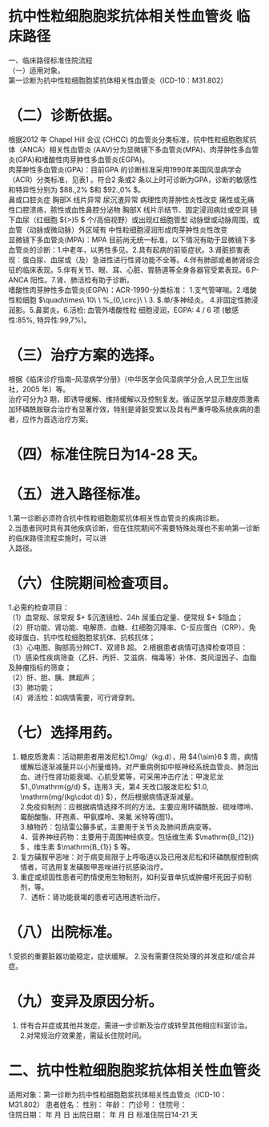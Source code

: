 # 抗中性粒细胞胞浆抗体相关性血管炎 临床路径  
一、临床路径标准住院流程  
（一）适用对象。  
第一诊断为抗中性粒细胞胞浆抗体相关性血管炎（ICD-10：M31.802）  
# （二）诊断依据。  
根据2012 年 Chapel Hill 会议 (CHCC) 的血管炎分类标准，抗中性粒细胞胞浆抗体（ANCA）相关性血管炎 (AAV)分为显微镜下多血管炎(MPA)、肉芽肿性多血管炎(GPA)和嗜酸性肉芽肿性多血管炎(EGPA)。  
肉芽肿性多血管炎(GPA)：目前GPA 的诊断标准采用1990年美国风湿病学会（ACR）分类标准，见表1 。符合2 条或2 条以上时可诊断为GPA，诊断的敏感性和特异性分别为 $88.\,2\% $和 $92.\,0\% $。  
鼻或口腔炎症 胸部X 线片异常  尿沉渣异常  病理性肉芽肿性炎性改变  痛性或无痛性口腔溃疡，脓性或血性鼻腔分泌物  胸部X 线片示结节、固定浸润病灶或空洞 镜下血尿（红细胞 ${>}5 $ 个/高倍视野）或出现红细胞管型 动脉壁或动脉周围，或血管（动脉或微动脉）外区域有 中性粒细胞浸润形成肉芽肿性炎性改变  
显微镜下多血管炎(MPA)：MPA 目前尚无统一标准，以下情况有助于显微镜下多血管炎的诊断：1.中老年，以男性多见。2.具有起病的前驱症状。3.肾脏损害表现：蛋白尿、血尿或（及）急进性进行性肾功能不全等。4.伴有肺部或者肺肾综合征的临床表现。5.伴有关节、眼、耳、心脏、胃肠道等全身各器官受累表现。6.P-ANCA 阳性。7.肾、肺活检有助于诊断。  
嗜酸性肉芽肿性多血管炎(EGPA)：ACR-1990-分类标准：
1.支气管哮喘。2.嗜酸性粒细胞 $\quad\times\ 10\ \ \%_{0\,\circ}\ \ 3. $.单/多神经炎。
4.非固定性肺浸润影。5.鼻窦炎。6.活检: 血管外嗜酸性粒 细胞浸润，EGPA: 4 / 6 项 (敏感性:85%, 特异性:99,7%)。  
# （三）治疗方案的选择。  
根据《临床诊疗指南–风湿病学分册》（中华医学会风湿病学分会,人民卫生出版社，2005 年）等。  
治疗可分为3 期，即诱导缓解、维持缓解以及控制复发。循证医学显示糖皮质激素加环磷酰胺联合治疗有显著疗效，特别是肾脏受累以及具有严重呼吸系统疾病的患者，应作为首选治疗方案。  
# （四）标准住院日为14-28 天。  
# （五）进入路径标准。  
1.第一诊断必须符合抗中性粒细胞胞浆抗体相关性血管炎的疾病诊断。  
2.当患者同时具有其他疾病诊断，但在住院期间不需要特殊处理也不影响第一诊断的临床路径流程实施时，可以进  
入路径。  
# （六）住院期间检查项目。  
1.必需的检查项目：  
（1）血常规、尿常规 $+ $沉渣镜检、24h 尿蛋白定量、便常规 $+ $隐血；  
（2）肝功能、肾功能、电解质、血糖、红细胞沉降率、C-反应蛋白（CRP）、免疫球蛋白、抗中性粒细胞胞浆抗体、抗核抗体；  
（3）心电图、胸部高分辨CT、双肾B 超。 2.根据患者病情可选择检查项目：  
（1）感染性疾病筛查（乙肝、丙肝、艾滋病、梅毒等）补体、类风湿因子、血脂及肿瘤指标的筛查；  
（2）肝、胆、胰、脾超声；  
（3）肺功能；  
（4）肾活检：如病情需要，可行肾穿刺。  
# （七）选择用药。  
1. 糖皮质激素：活动期患者用泼尼松1.0mg/（kg.d），用 $4{\sim}6 $ 周，病情缓解后逐渐减量并以小剂量维持。对严重病例如中枢神经系统血管炎、肺泡出血、进行性肾功能衰竭、心肌受累等，可采用冲击疗法：甲泼尼龙 $1.\,0\mathrm{g/d} $，连用3 天，第4 天改口服泼尼松 $1.0\, \mathrm{mg/(kg\cdot d)} $），然后根据病情逐渐减量。  
2.免疫抑制剂：应根据病情选择不同的方法。主要应用环磷酰胺、硫唑嘌呤、霉酚酸酯、环孢素、甲氨蝶呤、来氟 米特等(图1)。  
3.植物药：包括雷公藤多甙，主要用于关节炎及肺间质病变等。  
4．营养神经药物：主要用于周围神经病变。包括维生素 $\mathrm{B_{12}} $ 、维生素 $\mathrm{B_{1}} $ 等。  
5. 复方磺胺甲恶唑：对于病变局限于上呼吸道以及已用泼尼松和环磷酰胺控制病情者，可选用复发磺胺甲恶唑进行抗感染治疗。  
6. 重症或顽固性患者可酌情使用生物制剂，如利妥昔单抗或肿瘤坏死因子抑制剂，等。  
7．透析：肾功能衰竭的患者可选用透析治疗。  
# （八）出院标准。  
1.受损的重要脏器功能稳定，症状缓解。 2.没有需要住院处理的并发症和/或合并症。  
# （九）变异及原因分析。  
1. 伴有合并症或其他并发症，需进一步诊断及治疗或转至其他相应科室诊治。  
2.对常规治疗效果差，需延长住院时间。  
# 二、抗中性粒细胞胞浆抗体相关性血管炎  
适用对象：第一诊断为抗中性粒细胞胞浆抗体相关性血管炎（ICD-10：M31.802） 患者姓名：       性别：       年龄：      门诊号：      住院号：  
住院日期：     年  月   日     出院日期：   年   月  日  标准住院日14-21 天  
